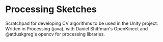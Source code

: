 # Processing Sketches

Scratchpad for developing CV algorithms to be used in the Unity project.
Written in Processing (java), with Daniel Shiffman's OpenKinect and @atduskgreg's opencv for processing libraries.
